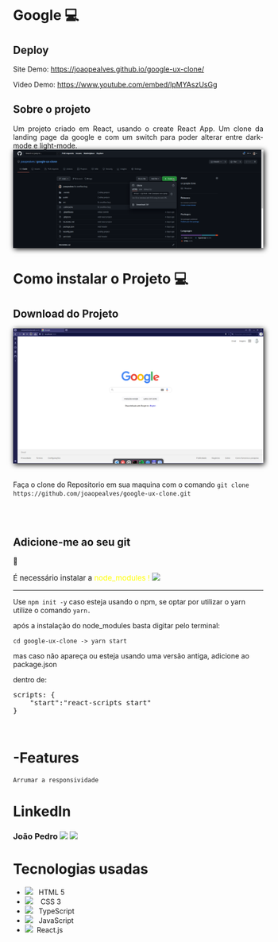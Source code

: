 # Google 💻

## Deploy

Site Demo: https://joaopealves.github.io/google-ux-clone/

Video Demo: https://www.youtube.com/embed/lpMYAszUsGg

## Sobre o projeto

<div align="justify">
Um projeto criado em React, usando o create React App. Um clone da landing page da google e com um switch para poder alterar entre dark-mode e light-mode.
<br>

<img src="./gitDocs/gitClone.png" alt="" srcset="" style="box-shadow: 2px 2px 10px black">
</div>

<h1> Como instalar o Projeto 💻</h1>
<h2>Download do Projeto</h2>
    <img src="./gitDocs/googleLanding.png" alt="" srcset="" style="box-shadow: 2px 2px 10px black">
    <br><br>
    <p>Faça o clone do Repositorio em sua maquina com o comando <code>git clone https://github.com/joaopealves/google-ux-clone.git</code></p>

<br><br>

<h2><strong>Adicione-me ao seu git</strong> </h2>🚀

<p style="font-size:15px;">É necessário instalar a <span style="color: yellow; ">node_modules ! </span><img src="https://upload.wikimedia.org/wikipedia/commons/9/99/OOjs_UI_icon_alert-yellow.svg" width="13px"/></p>
<hr>

Use <code>npm init -y</code> caso esteja usando o npm, se optar por utilizar o yarn utilize o comando <code>yarn.</code>

<p>após a instalação do node_modules basta digitar pelo terminal:</p>

    cd google-ux-clone -> yarn start

mas caso não apareça ou esteja usando uma versão antiga, adicione ao package.json

dentro de:

<pre>scripts: {
    "start":"react-scripts start"
}</pre>
<br>

# -Features

    Arrumar a responsividade

# LinkedIn

<h3>João Pedro <a target="_blank" href="https://www.spiner.com.br/wp-content/uploads/2019/02/midias-sociais-linkedin-icon.png"><img src="gitDocs/linkedin.png" height="15px"></a> <a target="_blank" href="https://github.com/joaopealves"><img src="https://github.githubassets.com/images/modules/logos_page/GitHub-Mark.png" height="15px"></a><h3>

# Tecnologias usadas

<ul>
    <li><img src="https://camo.githubusercontent.com/89b180af4cb1e0c5dd1f20f0fb53546911b80e3ed18dd7556287c3cc8a264d52/68747470733a2f2f6d656469612e67697068792e636f6d2f6d656469612f584178796c524d43647062455755417672382f736f757263652e676966" height="20px">&nbsp;&nbsp;&nbsp;HTML 5</li>
    <li><img src="https://camo.githubusercontent.com/264ad89d9f5942d631891d13c4d510638574422345bccbf3f15bfd35cc324197/68747470733a2f2f6d656469612e67697068792e636f6d2f6d656469612f667345615a6c644e43384131504a336d77702f736f757263652e676966" height="20px">&nbsp;&nbsp;&nbsp; CSS 3 </li>
    <li><img src="https://miro.medium.com/max/700/1*mn6bOs7s6Qbao15PMNRyOA.png" height="15px">&nbsp;&nbsp;&nbsp;TypeScript</li>
    <li><img src="https://camo.githubusercontent.com/3a063022f7d12672da0e2b73b9fdc7c8aa01f925d8ef3e1fc6d3f8f922f5d2b9/68747470733a2f2f6d656469612e67697068792e636f6d2f6d656469612f6c6e377a32655772696951416c6c6656636e2f736f757263652e676966" height="15px">&nbsp;&nbsp;&nbsp;JavaScript</li>
    <li><img src="https://camo.githubusercontent.com/b01832fbf6e1414ec1a9f55d3daf4c968872334b9af479cfbc8fe6dbad00bfdc/68747470733a2f2f6d656469612e67697068792e636f6d2f6d656469612f654e41736a4f353574506267616f72376d612f736f757263652e676966" height="15px">&nbsp;&nbsp;React.js</li>

</ul>
